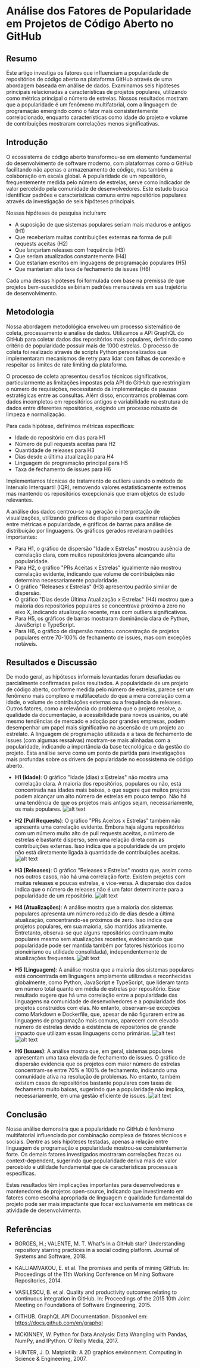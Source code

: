 # Análise dos Fatores de Popularidade em Projetos de Código Aberto no GitHub

## Resumo

Este artigo investiga os fatores que influenciam a popularidade de repositórios de código aberto na plataforma GitHub através de uma abordagem baseada em análise de dados. Examinamos seis hipóteses principais relacionadas a características de projetos populares, utilizando como métrica principal o número de estrelas. Nossos resultados mostram que a popularidade é um fenômeno multifatorial, com a linguagem de programação emergindo como o fator mais consistentemente correlacionado, enquanto características como idade do projeto e volume de contribuições mostraram correlações menos significativas.

## Introdução

O ecossistema de código aberto transformou-se em elemento fundamental do desenvolvimento de software moderno, com plataformas como o GitHub facilitando não apenas o armazenamento de código, mas também a colaboração em escala global. A popularidade de um repositório, frequentemente medida pelo número de estrelas, serve como indicador de valor percebido pela comunidade de desenvolvedores. Este estudo busca identificar padrões e características comuns entre repositórios populares através da investigação de seis hipóteses principais.

Nossas hipóteses de pesquisa incluíram:
- A suposição de que sistemas populares seriam mais maduros e antigos (H1)
- Que receberiam muitas contribuições externas na forma de pull requests aceitas (H2)
- Que lançariam releases com frequência (H3)
- Que seriam atualizados constantemente (H4)
- Que estariam escritos em linguagens de programação populares (H5)
- Que manteriam alta taxa de fechamento de issues (H6)

Cada uma dessas hipóteses foi formulada com base na premissa de que projetos bem-sucedidos exibiriam padrões mensuráveis em sua trajetória de desenvolvimento.

## Metodologia

Nossa abordagem metodológica envolveu um processo sistemático de coleta, processamento e análise de dados. Utilizamos a API GraphQL do GitHub para coletar dados dos repositórios mais populares, definindo como critério de popularidade possuir mais de 1000 estrelas. O processo de coleta foi realizado através de scripts Python personalizados que implementaram mecanismos de retry para lidar com falhas de conexão e respeitar os limites de rate limiting da plataforma.

O processo de coleta apresentou desafios técnicos significativos, particularmente as limitações impostas pela API do GitHub que restringiam o número de requisições, necessitando da implementação de pausas estratégicas entre as consultas. Além disso, encontramos problemas com dados incompletos em repositórios antigos e variabilidade na estrutura de dados entre diferentes repositórios, exigindo um processo robusto de limpeza e normalização.

Para cada hipótese, definimos métricas específicas:
- Idade do repositório em dias para H1
- Número de pull requests aceitas para H2
- Quantidade de releases para H3
- Dias desde a última atualização para H4
- Linguagem de programação principal para H5
- Taxa de fechamento de issues para H6

Implementamos técnicas de tratamento de outliers usando o método de Intervalo Interquartil (IQR), removendo valores estatisticamente extremos mas mantendo os repositórios excepcionais que eram objetos de estudo relevantes.

A análise dos dados centrou-se na geração e interpretação de visualizações, utilizando gráficos de dispersão para examinar relações entre métricas e popularidade, e gráficos de barras para análise de distribuição por linguagens. Os gráficos gerados revelaram padrões importantes:

- Para H1, o gráfico de dispersão "Idade x Estrelas" mostrou ausência de correlação clara, com muitos repositórios jovens alcançando alta popularidade.
- Para H2, o gráfico "PRs Aceitas x Estrelas" igualmente não mostrou correlação evidente, indicando que volume de contribuições não determina necessariamente popularidade.
- O gráfico "Releases x Estrelas" (H3) apresentou padrão similar de dispersão.
- O gráfico "Dias desde Última Atualização x Estrelas" (H4) mostrou que a maioria dos repositórios populares se concentrava próximo a zero no eixo X, indicando atualização recente, mas com outliers significativos.
- Para H5, os gráficos de barras mostraram dominância clara de Python, JavaScript e TypeScript.
- Para H6, o gráfico de dispersão mostrou concentração de projetos populares entre 70-100% de fechamento de issues, mas com exceções notáveis.

## Resultados e Discussão

De modo geral, as hipóteses informais levantadas foram desafiadas ou parcialmente 
confirmadas pelos resultados. A popularidade de um projeto de código aberto, conforme 
medida pelo número de estrelas, parece ser um fenômeno mais complexo e multifacetado do 
que a mera correlação com a idade, o volume de contribuições externas ou a frequência de 
releases. Outros fatores, como a relevância do problema que o projeto resolve, a qualidade da 
documentação, a acessibilidade para novos usuários, ou até mesmo tendências de mercado e 
adoção por grandes empresas, podem desempenhar um papel mais significativo na ascensão 
de um projeto ao estrelato. A linguagem de programação utilizada e a taxa de fechamento de 
issues (com algumas ressalvas) mostram-se mais alinhadas com a popularidade, indicando a 
importância da base tecnológica e da gestão do projeto. Esta análise serve como um ponto de 
partida para investigações mais profundas sobre os drivers de popularidade no ecossistema de 
código aberto. 

- **H1 (Idade)**: O gráfico "Idade (dias) x Estrelas" não mostra uma correlação clara. A maioria dos repositórios, 
populares ou não, está concentrada nas idades mais baixas, o que sugere que muitos projetos 
podem alcançar um alto número de estrelas em pouco tempo. Não há uma tendência de que os 
projetos mais antigos sejam, necessariamente, os mais populares.
  ![alt text](images/image.png)

- **H2 (Pull Requests)**: O gráfico "PRs Aceitos x Estrelas" também não apresenta uma correlação evidente. Embora 
haja alguns repositórios com um número muito alto de pull requests aceitas, o número de 
estrelas é bastante disperso, sem uma relação direta com as contribuições externas. Isso 
indica que a popularidade de um projeto não está diretamente ligada à quantidade de 
contribuições aceitas.
  ![alt text](images/image-1.png)

- **H3 (Releases)**: O gráfico "Releases x Estrelas" mostra que, assim como nos outros casos, não há uma 
correlação forte. Existem projetos com muitas releases e poucas estrelas, e vice-versa. A 
dispersão dos dados indica que o número de releases não é um fator determinante para a 
popularidade de um repositório.
 ![alt text](images/image-2.png)

- **H4 (Atualizações)**: A análise mostra que a maioria dos sistemas populares apresenta um número reduzido de dias 
desde a última atualização, concentrando-se próximos de zero. Isso indica que projetos 
populares, em sua maioria, são mantidos ativamente. 
Entretanto, observa-se que alguns repositórios continuam muito populares mesmo sem 
atualizações recentes, evidenciando que popularidade pode ser mantida também por fatores 
históricos (como pioneirismo ou utilidade consolidada), independentemente de atualizações 
frequentes.
 ![alt text](images/image-3.png)

- **H5 (Linguagem)**: A análise mostra que a maioria dos sistemas populares está concentrada em linguagens 
amplamente utilizadas e reconhecidas globalmente, como Python, JavaScript e TypeScript, que 
lideram tanto em número total quanto em média de estrelas por repositório. 
Esse resultado sugere que há uma correlação entre a popularidade das linguagens na 
comunidade de desenvolvedores e a popularidade dos projetos construídos com elas. 
No entanto, observam-se exceções como Markdown e Dockerfile, que, apesar de não 
figurarem entre as linguagens de programação mais comuns, aparecem com elevado número 
de estrelas devido à existência de repositórios de grande impacto que utilizam essas 
linguagens como primárias.
![alt text](images/image-4.png)
![alt text](images/image-5.png)

- **H6 (Issues)**: A  análise  mostra  que,  em  geral,  sistemas  populares  apresentam  uma  taxa  elevada  de 
fechamento de issues. O gráfico de dispersão evidencia que os projetos com maior número de 
estrelas concentram-se entre 70% e 100% de fechamento, indicando uma comunidade ativa na 
resolução de problemas.
No  entanto,  também  existem  casos  de  repositórios  bastante  populares  com  taxas  de 
fechamento  muito  baixas, sugerindo que a popularidade não implica, necessariamente, em 
uma gestão eficiente de issues.
![alt text](images/image-6.png)

## Conclusão

Nossa análise demonstra que a popularidade no GitHub é fenômeno multifatorial influenciado por combinação complexa de fatores técnicos e sociais. Dentre as seis hipóteses testadas, apenas a relação entre linguagem de programação e popularidade mostrou-se consistentemente forte. Os demais fatores investigados mostraram correlações fracas ou context-dependent, sugerindo que popularidade deriva mais de valor percebido e utilidade fundamental que de características processuais específicas.

Estes resultados têm implicações importantes para desenvolvedores e mantenedores de projetos open-source, indicando que investimento em fatores como escolha apropriada de linguagem e qualidade fundamental do projeto pode ser mais impactante que focar exclusivamente em métricas de atividade de desenvolvimento.

## Referências

- BORGES, H.; VALENTE, M. T. What's in a GitHub star? Understanding repository starring practices in a social coding platform. Journal of Systems and Software, 2018.

- KALLIAMVAKOU, E. et al. The promises and perils of mining GitHub. In: Proceedings of the 11th Working Conference on Mining Software Repositories, 2014.

- VASILESCU, B. et al. Quality and productivity outcomes relating to continuous integration in GitHub. In: Proceedings of the 2015 10th Joint Meeting on Foundations of Software Engineering, 2015.

- GITHUB. GraphQL API Documentation. Disponível em: https://docs.github.com/en/graphql

- MCKINNEY, W. Python for Data Analysis: Data Wrangling with Pandas, NumPy, and IPython. O'Reilly Media, 2017.

- HUNTER, J. D. Matplotlib: A 2D graphics environment. Computing in Science & Engineering, 2007.